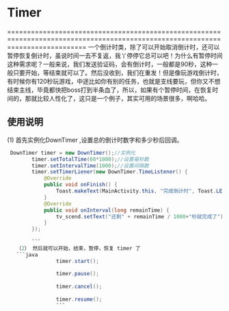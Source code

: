 # Timer
================================================================================================================================
一个倒计时类，除了可以开始取消倒计时，还可以暂停恢复倒计时，虽说时间一去不复返，我丫停停它总可以吧！为什么有暂停时间这种需求呢？一般来说，我们发送验证码，会有倒计时，一般都是90秒，这种一般只要开始，等结束就可以了。然后没收到，我们在重发！但是像玩游戏倒计时，有时候你有120秒玩游戏，中途比如你有别的任务，也就是支线要玩，但你又不想结束主线，毕竟都快把boss打到半条血了，所以，如果有个暂停时间，在恢复时间的，那就比较人性化了，这只是一个例子，其实可用的场景很多，啊哈哈。

使用说明
------------------------------------------------------------------------------------
(1) 首先实例化DownTimer ,设置总的倒计时数字和多少秒后回调。
```java
 DownTimer timer = new DownTimer();//实例化
        timer.setTotalTime(60*1000);//设置毫秒数
        timer.setIntervalTime(1000);//设置间隔数
        timer.setTimerLiener(new DownTimer.TimeListener() {
            @Override
            public void onFinish() {
                Toast.makeText(MainActivity.this, "完成倒计时", Toast.LENGTH_SHORT).show();
            }
            @Override
            public void onInterval(long remainTime) {
                tv_scend.setText("还剩" + remainTime / 1000+"秒就完成了");//剩余多少毫秒
            }
        });
        
        ```
   （2） 然后就可以开始，结束，暂停，恢复 timer 了
   ```java
                timer.start();
                
                timer.pause();
                
                timer.cancel();
                
                timer.resume();
                ```
                
                
        
        

